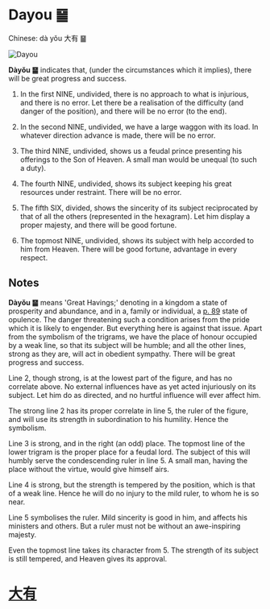 # Dayou ䷍

Chinese: dà yǒu 大有 ䷍

![Dayou](https://88o.io/wp-content/uploads/2018/09/14-e5a4a7e69c89dayou.jpg)

**Dàyǒu ䷍** indicates that, (under the circumstances which it implies), there will be great progress and success.

1. In the first NINE, undivided, there is no approach to what is injurious, and there is no error. Let there be a realisation of the difficulty (and danger of the position), and there will be no error (to the end).

2. In the second NINE, undivided, we have a large waggon with its load. In whatever direction advance is made, there will be no error.

3. The third NINE, undivided, shows us a feudal prince presenting his offerings to the Son of Heaven. A small man would be unequal (to such a duty).

4. The fourth NINE, undivided, shows its subject keeping his great resources under restraint. There will be no error.

5. The fifth SIX, divided, shows the sincerity of its subject reciprocated by that of all the others (represented in the hexagram). Let him display a proper majesty, and there will be good fortune.

6. The topmost NINE, undivided, shows its subject with help accorded to him from Heaven. There will be good fortune, advantage in every respect.

## Notes

**Dàyǒu ䷍** means 'Great Havings;' denoting in a kingdom a state of prosperity and abundance, and in a, family or individual, a [p. 89](e8b0a6qian.md#p-89) state of opulence. The danger threatening such a condition arises from the pride which it is likely to engender. But everything here is against that issue. Apart from the symbolism of the trigrams, we have the place of honour occupied by a weak line, so that its subject will be humble; and all the other lines, strong as they are, will act in obedient sympathy. There will be great progress and success.

Line 2, though strong, is at the lowest part of the figure, and has no correlate above. No external influences have as yet acted injuriously on its subject. Let him do as directed, and no hurtful influence will ever affect him.

The strong line 2 has its proper correlate in line 5, the ruler of the figure, and will use its strength in subordination to his humility. Hence the symbolism.

Line 3 is strong, and in the right (an odd) place. The topmost line of the lower trigram is the proper place for a feudal lord. The subject of this will humbly serve the condescending ruler in line 5. A small man, having the place without the virtue, would give himself airs.

Line 4 is strong, but the strength is tempered by the position, which is that of a weak line. Hence he will do no injury to the mild ruler, to whom he is so near.

Line 5 symbolises the ruler. Mild sincerity is good in him, and affects his ministers and others. But a ruler must not be without an awe-inspiring majesty.

Even the topmost line takes its character from 5. The strength of its subject is still tempered, and Heaven gives its approval.

# [大有](./e5a4a7e69c89dayou_cn.md)
